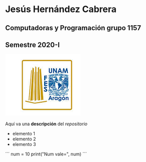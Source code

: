 # Jesús Hernández Cabrera
## Computadoras y Programación grupo 1157
## Semestre 2020-I
![Logo FES Aragón](fesa.jpg)

Aquí va una **descripción** del *repositorio*
- elemento 1
- elemento 2
- elemento 3

´´´
num = 10
print("Num vale=", num)
´´´



